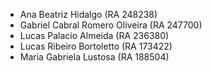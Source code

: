 * Ana Beatriz Hidalgo (RA 248238)
* Gabriel Cabral Romero Oliveira (RA 247700)
* Lucas Palacio Almeida (RA 236380)
* Lucas Ribeiro Bortoletto (RA 173422)
* Maria Gabriela Lustosa (RA 188504) 